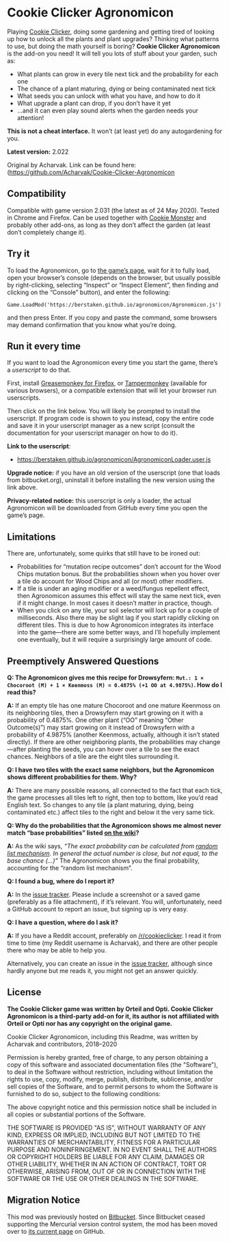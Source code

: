 Cookie Clicker Agronomicon
==========================
Playing [Cookie Clicker](http://orteil.dashnet.org/cookieclicker), doing some gardening and getting tired of looking up how to unlock all the plants and plant upgrades? Thinking what patterns to use, but doing the math yourself is boring? **Cookie Clicker Agronomicon** is the add-on you need! It will tell you lots of stuff about your garden, such as:

* What plants can grow in every tile next tick and the probability for each one
* The chance of a plant maturing, dying or being contaminated next tick
* What seeds you can unlock with what you have, and how to do it
* What upgrade a plant can drop, if you don’t have it yet
* ...and it can even play sound alerts when the garden needs your attention!

**This is not a cheat interface.** It won’t (at least yet) do any autogardening for you.

**Latest version:** 2.022

Original by Acharvak. Link can be found here: (https://github.com/Acharvak/Cookie-Clicker-Agronomicon

Compatibility
-------------
Compatible with game version 2.031 (the latest as of 24 May 2020). Tested in Chrome and Firefox. Can be used together with [Cookie Monster](https://github.com/Aktanusa/CookieMonster) and probably other add-ons, as long as they don’t affect the garden (at least don’t completely change it).


Try it
------
To load the Agronomicon, go to [the game’s page](http://orteil.dashnet.org/cookieclicker), wait for it to fully load, open your browser’s console (depends on the browser, but usually possible by right-clicking, selecting “Inspect” or “Inspect Element”, then finding and clicking on the “Console” button), and enter the following:

    Game.LoadMod('https://berstaken.github.io/agronomicon/Agronomicon.js')

and then press Enter. If you copy and paste the command, some browsers may demand confirmation that you know what you’re doing.


Run it every time
-----------------
If you want to load the Agronomicon every time you start the game, there’s a *userscript* to do that.

First, install [Greasemonkey for Firefox](https://addons.mozilla.org/firefox/addon/greasemonkey/), or [Tampermonkey](https://tampermonkey.net/) (available for various browsers), or a compatible extension that will let your browser run userscripts.

Then click on the link below. You will likely be prompted to install the userscript. If program code is shown to you instead, copy the entire code and save it in your userscript manager as a new script (consult the documentation for your userscript manager on how to do it).

**Link to the userscript**:

* https://berstaken.github.io/agronomicon/AgronomiconLoader.user.js

**Upgrade notice:** if you have an old version of the userscript (one that loads from bitbucket.org), uninstall it before installing the new version using the link above.

**Privacy-related notice:** this userscript is only a loader, the actual Agronomicon will be downloaded from GitHub every time you open the game’s page.


Limitations
-----------
There are, unfortunately, some quirks that still have to be ironed out:

* Probabilities for “mutation recipe outcomes” don’t account for the Wood Chips mutation bonus. But the probabilities shown when you hover over a tile do account for Wood Chips and all (or most) other modifiers.
* If a tile is under an aging modifier or a weed/fungus repellent effect, then Agronomicon assumes this effect will stay the same next tick, even if it might change. In most cases it doesn’t matter in practice, though.
* When you click on any tile, your soil selector will lock up for a couple of milliseconds. Also there may be slight lag if you start rapidly clicking on different tiles. This is due to how Agronomicon integrates its interface into the game—there are some better ways, and I’ll hopefully implement one eventually, but it will require a surprisingly large amount of code.


Preemptively Answered Questions
-------------------------------
**Q: The Agronomicon gives me this recipe for Drowsyfern: ``Mut.: 1 × Chocoroot (M) + 1 × Keenmoss (M) = 0.4875% (+1 OO at 4.9875%)``. How do I read this?**

**A:** If an empty tile has one mature Chocoroot and one mature Keenmoss on its neighboring tiles, then a Drowsyfern may start growing on it with a probability of 0.4875%. One other plant (“OO” meaning “Other Outcome(s)”) may start growing on it instead of Drowsyfern with a probability of 4.9875% (another Keenmoss, actually, although it isn’t stated directly). If there are other neighboring plants, the probabilities may change—after planting the seeds, you can hover over a tile to see the exact chances. Neighbors of a tile are the eight tiles surrounding it.


**Q: I have two tiles with the exact same neighbors, but the Agronomicon shows different probabilities for them. Why?**

**A:** There are many possible reasons, all connected to the fact that each tick, the game processes all tiles left to right, then top to bottom, like you’d read English text. So changes to any tile (a plant maturing, dying, being contaminated etc.) affect tiles to the right and below it the very same tick.  


**Q: Why do the probabilities that the Agronomicon shows me almost never match “base probabilities” listed [on the wiki](http://cookieclicker.wikia.com/wiki/Garden)?**

**A:** As the wiki says, *“The exact probability can be calculated from [random list mechanism](http://cookieclicker.wikia.com/wiki/Random_list_mechanism). In general the actual number is close, but not equal, to the base chance (...)”* The Agronomicon shows you the final probability, accounting for the “random list mechanism”.  


**Q: I found a bug, where do I report it?**

**A:** In the [issue tracker](https://github.com/Acharvak/Cookie-Clicker-Agronomicon/issues). Please include a screenshot or a saved game (preferably as a file attachment), if it’s relevant. You will, unfortunately, need a GitHub account to report an issue, but signing up is very easy.


**Q: I have a question, where do I ask it?**

**A:** If you have a Reddit account, preferably on [/r/cookieclicker](https://reddit.com/r/cookieclicker). I read it from time to time (my Reddit username is Acharvak), and there are other people there who may be able to help you.

Alternatively, you can create an issue in the [issue tracker](https://github.com/Acharvak/Cookie-Clicker-Agronomicon/issues), although since hardly anyone but me reads it, you might not get an answer quickly.


License
-------
**The Cookie Clicker game was written by Orteil and Opti. Cookie Clicker Agronomicon is a third-party add-on for it, its author is not affiliated with Orteil or Opti nor has any copyright on the original game.**

Cookie Clicker Agronomicon, including this Readme, was written by Acharvak and contributors, 2018–2020

Permission is hereby granted, free of charge, to any person obtaining a copy
of this software and associated documentation files (the "Software"), to deal
in the Software without restriction, including without limitation the rights
to use, copy, modify, merge, publish, distribute, sublicense, and/or sell
copies of the Software, and to permit persons to whom the Software is
furnished to do so, subject to the following conditions:

The above copyright notice and this permission notice shall be included in all
copies or substantial portions of the Software.

THE SOFTWARE IS PROVIDED "AS IS", WITHOUT WARRANTY OF ANY KIND, EXPRESS OR
IMPLIED, INCLUDING BUT NOT LIMITED TO THE WARRANTIES OF MERCHANTABILITY,
FITNESS FOR A PARTICULAR PURPOSE AND NONINFRINGEMENT. IN NO EVENT SHALL THE
AUTHORS OR COPYRIGHT HOLDERS BE LIABLE FOR ANY CLAIM, DAMAGES OR OTHER
LIABILITY, WHETHER IN AN ACTION OF CONTRACT, TORT OR OTHERWISE, ARISING FROM,
OUT OF OR IN CONNECTION WITH THE SOFTWARE OR THE USE OR OTHER DEALINGS IN THE
SOFTWARE.


Migration Notice
----------------
This mod was previously hosted on [Bitbucket](https://bitbucket.org/Acharvak/). Since Bitbucket ceased supporting the Mercurial version control system, the mod has been moved over to [its current page](https://github.com/Acharvak/Cookie-Clicker-Agronomicon) on GitHub.
